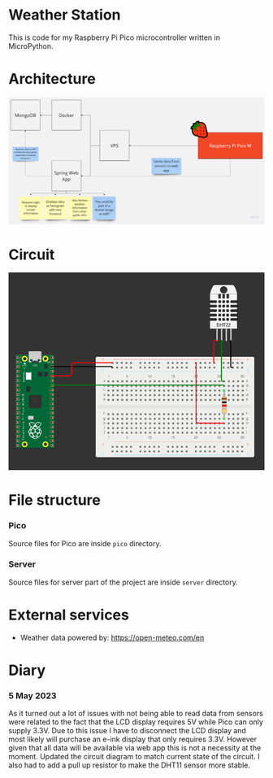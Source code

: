 # Weather Station
This is code for my Raspberry Pi Pico microcontroller written in MicroPython.

# Architecture
![architecture](WeatherStationArchitecture.jpg)

# Circuit
![pico-schematic](pico_schematic.png)

# File structure

### Pico
Source files for Pico are inside `pico` directory.

### Server
Source files for server part of the project are inside `server` directory.

# External services
- Weather data powered by: https://open-meteo.com/en

# Diary

### 5 May 2023
As it turned out a lot of issues with not being able to read data from sensors were
related to the fact that the LCD display requires 5V while Pico can only supply 3.3V.
Due to this issue I have to disconnect the LCD display and most likely will
purchase an e-ink display that only requires 3.3V. However given that all data
will be available via web app this is not a necessity at the moment. Updated the
circuit diagram to match current state of the circuit. I also had to add a pull up
resistor to make the DHT11 sensor more stable.